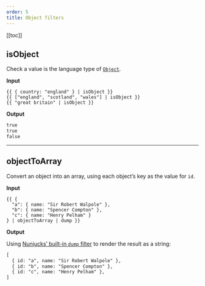 ```yaml
---
order: 5
title: Object filters
---
```


<!-- markdownlint-disable no-emphasis-as-header -->

[[toc]]

## isObject

Check a value is the language type of [`Object`](https://developer.mozilla.org/en-US/docs/Web/JavaScript/Reference/Global_Objects/Object).

**Input**

```njk
{{ { country: "england" } | isObject }}
{{ ["england", "scotland", "wales"] | isObject }}
{{ "great britain" | isObject }}
```

**Output**

```html
true
true
false
```

---

## objectToArray

Convert an object into an array, using each object’s key as the value for `id`.

**Input**

```njk
{{ {
  "a": { name: "Sir Robert Walpole" },
  "b": { name: "Spencer Compton" },
  "c": { name: "Henry Pelham" }
} | objectToArray | dump }}
```

**Output**

Using [Nunjucks’ built-in `dump` filter](https://mozilla.github.io/nunjucks/templating.html#dump) to render the result as a string:

```html
[
  { id: "a", name: "Sir Robert Walpole" },
  { id: "b", name: "Spencer Compton" },
  { id: "c", name: "Henry Pelham" },
]
```
